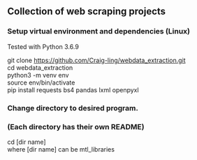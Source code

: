 ## Collection of web scraping projects

### Setup virtual environment and dependencies (Linux)

Tested with Python 3.6.9

git clone https://github.com/Craig-ling/webdata_extraction.git  
cd webdata_extraction  
python3 -m venv env  
source env/bin/activate  
pip install requests bs4 pandas lxml openpyxl

### Change directory to desired program.

### (Each directory has their own README)

cd [dir name]  
where [dir name] can be mtl_libraries
